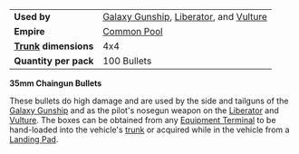 |                                                 |                                                                                                                               |
| ----------------------------------------------- | ----------------------------------------------------------------------------------------------------------------------------- |
| **Used by**                                     | [Galaxy Gunship](../vehicles/Galaxy_Gunship.md), [Liberator](../vehicles/Liberator.md), and [Vulture](../vehicles/Vulture.md) |
| **Empire**                                      | [Common Pool](../terminology/Common_Pool.md)                                                                                  |
| **[Trunk](../terminology/Trunk.md) dimensions** | 4x4                                                                                                                           |
| **Quantity per pack**                           | 100 Bullets                                                                                                                   |

**35mm Chaingun Bullets**

These bullets do high damage and are used by the side and tailguns of
the [Galaxy Gunship](../vehicles/Galaxy_Gunship.md) and as the pilot's
nosegun weapon on the [Liberator](../vehicles/Liberator.md) and
[Vulture](../vehicles/Vulture.md). The boxes can be obtained from any
[Equipment Terminal](../items/Equipment_Terminal.md) to be hand-loaded
into the vehicle's [trunk](../terminology/Trunk.md) or acquired while in the
vehicle from a [Landing Pad](../items/Landing_Pad.md).

<!--[Category:Game Items](../Category:Game_Items.md)-->
<!--[Category:Ammunition](../Category:Ammunition.md)-->
